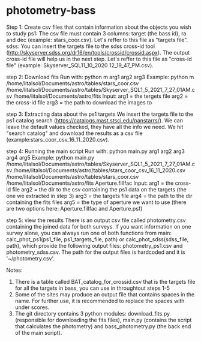 # photometry-bass

Step 1: Create csv files that contain information about the objects you wish to study
ps1: The csv file must contain 3 columns: target (the bass id), ra and dec (example: stars_coor.csv). Let's reffer to this file as "targets file".
sdss: You can insert the targets file to the sdss cross-id tool (http://skyserver.sdss.org/dr16/en/tools/crossid/crossid.aspx). The output cross-id file will help us in the next step. Let's reffer to this file as "cross-id file" (example: Skyserver_SQL11_10_2020 12_19_47_PM.csv).

step 2: Download fits
Run with: python m arg1 arg2 arg3
Example: python m /home/litalsol/Documents/astro/tables/stars_coor.csv /home/litalsol/Documents/astro/tables/Skyserver_SQL1_5_2021_7_27_01AM.csv /home/litalsol/Documents/astro/fits
Input:
arg1 = the tergets file
arg2 = the cross-id file
arg3 = the path to download the images to

step 3: Extracting data about the ps1 targets
We insert the targets file to the ps1 catalog search (https://catalogs.mast.stsci.edu/panstarrs/). We can leave the default values checked, they have all the info we need. We hit "search catalog" and download the results as a csv file (example:stars_coor_csv_16_11_2020.csv).

step 4: Running the main script
Run with: python main.py arg1 arg2 arg3 arg4 arg5
Example: python main.py /home/litalsol/Documents/astro/tables/Skyserver_SQL1_5_2021_7_27_01AM.csv /home/litalsol/Documents/astro/tables/stars_coor_csv_16_11_2020.csv /home/litalsol/Documents/astro/tables/stars_coor.csv /home/litalsol/Documents/astro/fits Aperture.fillfac
Input:
arg1 = the cross-id file
arg2 = the dir to the csv containing the ps1 data on the targets (the one we extracted in step 3)
arg3 = the targets file
arg4 = the path to the dir containing the fits files
arg5 = the type of aperture we want to use (there are two options here: Aperture.fillfac and Aperture.psf)

step 5: view the results
There is an output csv file called photometry.csv containing the joined data for both surveys.
If you want information on one survey alone, you can always run one of both functions from main: calc_phot_ps1(ps1_file, ps1_targets_file, path) or calc_phot_sdss(sdss_file, path), which provide the following output files: photometry_ps1.csv and photometry_sdss.csv. The path for the output files is hardcoded and it is '~/photometry.csv'.

Notes:
1. There is a table called BAT_catalog_for_crossid.csv that is the targets file for all the targets in bass, you can use in throughtout steps 1-5
2. Some of the sites may produce an output file that contains spaces in the name. For further use, it is recommended to replace the spaces with under scores.
3. The git directory contains 3 python modules: download_fits.py (responsible for downloading the fits files), main.py (contains the script that calculates the photometry) and bass_photometry.py (the back end of the main script).




